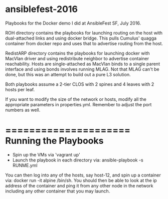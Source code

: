 # ansiblefest-2016
Playbooks for the Docker demo I did at AnsibleFest SF, July 2016.

ROH directory contains the playbooks for launching routing on the host with dual-attached links and using docker bridge. This pulls Cumulus' quagga container from docker repo and uses that to advertise routing from the host.

RedistARP directory contains the playbooks for launching docker with MacVlan driver and using redistribute neighbor to advertise container reachability. Hosts are single-attached as MacVlan binds to a single parent interface and using bonds involves running MLAG. Not that MLAG can't be done, but this was an attempt to build out a pure L3 solution.

Both playbooks assume a 2-tier CLOS with 2 spines and 4 leaves with 2 hosts per leaf.

If you want to modify the size of the network or hosts, modify all the appropriate parameters in properties.yml. Remember to adjust the port numbers as well.

=====================
Running the Playbooks
======================
* Spin up the VMs via 'vagrant up'
* Launch the playbook in each directory via: ansible-playbook -s RUNME.yml

You can then log into any of the hosts, say host-12, and spin up a container via: docker run -it alpine /bin/sh. You should then be able to look at the ip address of the container and ping it from any other node in the network including any other container that you may launch.


